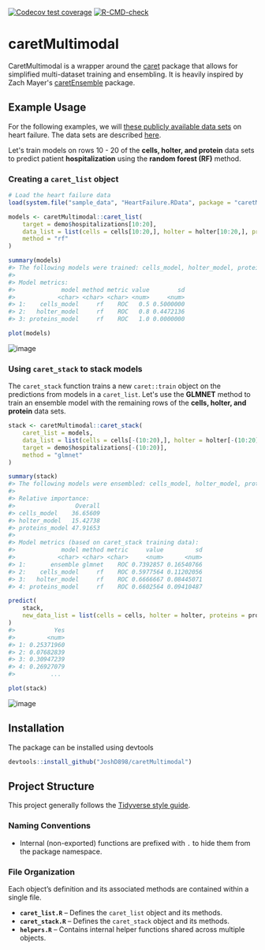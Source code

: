 <!-- badges: start -->
[![Codecov test coverage](https://codecov.io/gh/JoshD898/caretMultimodal/graph/badge.svg)](https://app.codecov.io/gh/JoshD898/caretMultimodal)
[![R-CMD-check](https://github.com/JoshD898/caretMultimodal/actions/workflows/R-CMD-check.yaml/badge.svg)](https://github.com/JoshD898/caretMultimodal/actions/workflows/R-CMD-check.yaml)
<!-- badges: end -->

# caretMultimodal

CaretMultimodal is a wrapper around the [caret](https://github.com/topepo/caret) package that allows for simplified 
multi-dataset training and ensembling. It is heavily inspired by Zach Mayer's 
[caretEnsemble](https://github.com/zachmayer/caretEnsemble) package.

## Example Usage

For the following examples, we will [these publicly available data sets](https://amritsingh.shinyapps.io/omicsBioAnalytics/) on heart failure. 
The data sets are described [here](https://pubmed.ncbi.nlm.nih.gov/30935638/).

Let's train models on rows 10 - 20 of the **cells, holter, and protein** data sets to predict patient **hospitalization** using the **random forest (RF)** method.  

### Creating a `caret_list` object
```r
# Load the heart failure data
load(system.file("sample_data", "HeartFailure.RData", package = "caretMultimodal")) 

models <- caretMultimodal::caret_list(
    target = demo$hospitalizations[10:20], 
    data_list = list(cells = cells[10:20,], holter = holter[10:20,], proteins = proteins[10:20,]), 
    method = "rf"
)

summary(models)
#> The following models were trained: cells_model, holter_model, proteins_model 
#>
#> Model metrics:
#>             model method metric value        sd
#>            <char> <char> <char> <num>     <num>
#> 1:    cells_model     rf    ROC   0.5 0.5000000
#> 2:   holter_model     rf    ROC   0.8 0.4472136
#> 3: proteins_model     rf    ROC   1.0 0.0000000

plot(models)
```
![image](https://github.com/user-attachments/assets/6c896c2a-a88f-4263-a0e7-d95e12138b87)


### Using `caret_stack` to stack models

The `caret_stack` function trains a new `caret::train` object on the predictions from models in a `caret_list`. Let's use the **GLMNET** method to train an ensemble model with the remaining rows of the **cells, holter, and protein** data sets.
```r
stack <- caretMultimodal::caret_stack(
    caret_list = models,
    data_list = list(cells = cells[-(10:20),], holter = holter[-(10:20),], proteins = proteins[-(10:20),]),
    target = demo$hospitalizations[-(10:20)], 
    method = "glmnet"
)

summary(stack)
#> The following models were ensembled: cells_model, holter_model, proteins_model  
#> 
#> Relative importance:
#>                 Overall
#> cells_model    36.65609
#> holter_model   15.42738
#> proteins_model 47.91653
#> 
#> Model metrics (based on caret_stack training data):
#>             model method metric     value         sd
#>            <char> <char> <char>     <num>      <num>
#> 1:       ensemble glmnet    ROC 0.7392857 0.16540766
#> 2:    cells_model     rf    ROC 0.5977564 0.11202056
#> 3:   holter_model     rf    ROC 0.6666667 0.08445071
#> 4: proteins_model     rf    ROC 0.6602564 0.09410487

predict(
    stack,
    new_data_list = list(cells = cells, holter = holter, proteins = proteins)
)
#>           Yes
#>         <num>
#> 1: 0.25371960
#> 2: 0.07682839
#> 3: 0.30947239
#> 4: 0.26927079
#>          ...

plot(stack)
```
![image](https://github.com/user-attachments/assets/5e51c9fc-9e83-4d2b-9ab5-1085fff78d88)



## Installation
The package can be installed using devtools
```r
devtools::install_github("JoshD898/caretMultimodal")
```

## Project Structure

This project generally follows the [Tidyverse style guide](https://style.tidyverse.org/).  

### Naming Conventions  
- Internal (non-exported) functions are prefixed with `.` to hide them from the package namespace.  

### File Organization  
Each object’s definition and its associated methods are contained within a single file.  

- **`caret_list.R`** – Defines the `caret_list` object and its methods.  
- **`caret_stack.R`** – Defines the `caret_stack` object and its methods.  
- **`helpers.R`** – Contains internal helper functions shared across multiple objects.


